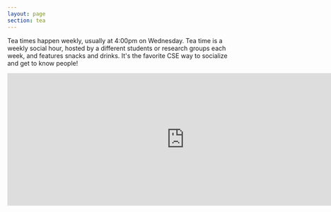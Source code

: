 ```yaml
---
layout: page
section: tea
---
```


Tea times happen weekly, usually at 4:00pm on Wednesday. Tea time is a weekly
social hour, hosted by a different students or research groups each week, and features
snacks and drinks. It's the favorite CSE way to socialize and get to know people!

<iframe src="https://www.google.com/calendar/embed?showTitle=0&amp;mode=AGENDA&amp;height=300&amp;wkst=1&amp;bgcolor=%23FFFFFF&amp;src=umich.edu_r777r5udn3p7h91vg3n88hkl0k%40group.calendar.google.com&amp;color=%238C500B&amp;ctz=America%2FNew_York" style="border-width:0" width="800" height="300" frameborder="0" scrolling="no"></iframe>


